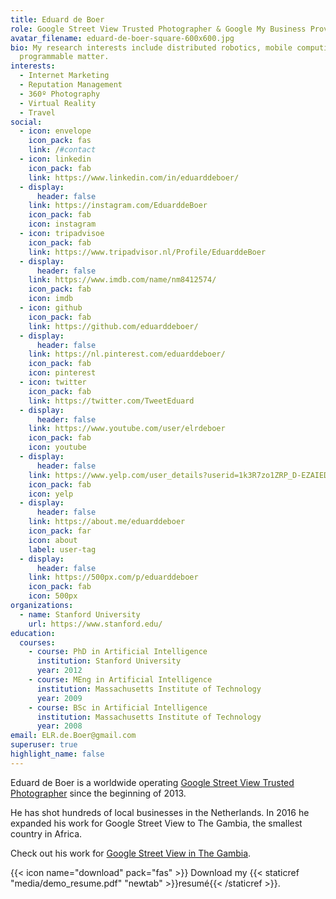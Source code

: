 ```yaml
---
title: Eduard de Boer
role: Google Street View Trusted Photographer & Google My Business Provider
avatar_filename: eduard-de-boer-square-600x600.jpg
bio: My research interests include distributed robotics, mobile computing and
  programmable matter.
interests:
  - Internet Marketing
  - Reputation Management
  - 360º Photography
  - Virtual Reality
  - Travel
social:
  - icon: envelope
    icon_pack: fas
    link: /#contact
  - icon: linkedin
    icon_pack: fab
    link: https://www.linkedin.com/in/eduarddeboer/
  - display:
      header: false
    link: https://instagram.com/EduarddeBoer
    icon_pack: fab
    icon: instagram
  - icon: tripadvisoe
    icon_pack: fab
    link: https://www.tripadvisor.nl/Profile/EduarddeBoer
  - display:
      header: false
    link: https://www.imdb.com/name/nm8412574/
    icon_pack: fab
    icon: imdb
  - icon: github
    icon_pack: fab
    link: https://github.com/eduarddeboer/
  - display:
      header: false
    link: https://nl.pinterest.com/eduarddeboer/
    icon_pack: fab
    icon: pinterest
  - icon: twitter
    icon_pack: fab
    link: https://twitter.com/TweetEduard
  - display:
      header: false
    link: https://www.youtube.com/user/elrdeboer
    icon_pack: fab
    icon: youtube
  - display:
      header: false
    link: https://www.yelp.com/user_details?userid=1k3R7zo1ZRP_D-EZAIEDYQ
    icon_pack: fab
    icon: yelp
  - display:
      header: false
    link: https://about.me/eduarddeboer
    icon_pack: far
    icon: about
    label: user-tag
  - display:
      header: false
    link: https://500px.com/p/eduarddeboer
    icon_pack: fab
    icon: 500px
organizations:
  - name: Stanford University
    url: https://www.stanford.edu/
education:
  courses:
    - course: PhD in Artificial Intelligence
      institution: Stanford University
      year: 2012
    - course: MEng in Artificial Intelligence
      institution: Massachusetts Institute of Technology
      year: 2009
    - course: BSc in Artificial Intelligence
      institution: Massachusetts Institute of Technology
      year: 2008
email: ELR.de.Boer@gmail.com
superuser: true
highlight_name: false
---
```

Eduard de Boer is a worldwide operating [Google Street View Trusted Photographer](https://www.google.com/streetview/) since the beginning of 2013.

He has shot hundreds of local businesses in the Netherlands. In 2016 he expanded his work for Google Street View to The Gambia, the smallest country in Africa.

Check out his work for [Google Street View in The Gambia](https://www.insideview.biz/portfolio/gambia/).

{{< icon name="download" pack="fas" >}} Download my {{< staticref "media/demo_resume.pdf" "newtab" >}}resumé{{< /staticref >}}.